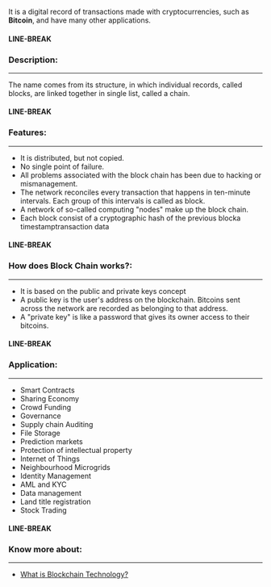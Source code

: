 It is a digital record of transactions made with cryptocurrencies, such as **Bitcoin**, and have many other applications.

#### LINE-BREAK

### **Description:**

---

The name comes from its structure, in which individual records, called blocks, are linked together in single list, called a chain.

#### LINE-BREAK

### **Features:**

---

- It is distributed, but not copied.
- No single point of failure.
- All problems associated with the block chain has been due to hacking or mismanagement.
- The network reconciles every transaction that happens in ten-minute intervals. Each group of this intervals is called as block.
- A network of so-called computing "nodes" make up the block chain.
- Each block consist of a cryptographic hash of the previous blocka timestamptransaction data

#### LINE-BREAK

### **How does Block Chain works?:**

---

- It is based on the public and private keys concept
- A public key is the user's address on the blockchain. Bitcoins sent across the network are recorded as belonging to that address.
- A "private key" is like a password that gives its owner access to their bitcoins.

#### LINE-BREAK

### **Application:**

---

- Smart Contracts
- Sharing Economy
- Crowd Funding
- Governance
- Supply chain Auditing
- File Storage
- Prediction markets
- Protection of intellectual property
- Internet of Things
- Neighbourhood Microgrids
- Identity Management
- AML and KYC
- Data management
- Land title registration
- Stock Trading

#### LINE-BREAK
  
### **Know more about:**

---

- [What is Blockchain Technology?](https://blockgeeks.com/guides/what-is-blockchain-technology/)